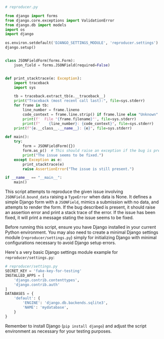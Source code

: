 ```python
# reproducer.py

from django import forms
from django.core.exceptions import ValidationError
from django.db import models
import os
import django

os.environ.setdefault('DJANGO_SETTINGS_MODULE', 'reproducer.settings')
django.setup()


class JSONFieldForm(forms.Form):
    json_field = forms.JSONField(required=False)


def print_stacktrace(e: Exception):
    import traceback
    import sys 

    tb = traceback.extract_tb(e.__traceback__)
    print("Traceback (most recent call last):", file=sys.stderr)
    for frame in tb:
        line_number = frame.lineno
        code_context = frame.line.strip() if frame.line else "Unknown"
        print(f'  File "{frame.filename}"', file=sys.stderr)
        print(f"    {line_number}: {code_context}", file=sys.stderr)
    print(f"{e.__class__.__name__}: {e}", file=sys.stderr)

def main():
    try:
        form = JSONFieldForm({})
        form.as_p()  # This should raise an exception if the bug is present.
        print("The issue seems to be fixed.")
    except Exception as e:
        print_stacktrace(e)
        raise AssertionError("The issue is still present.")

if __name__ == "__main__":
    main()

```

This script attempts to reproduce the given issue involving `JSONField.bound_data` raising a `TypeError` when data is None. It defines a simple Django form with a `JSONField`, mimics a submission with no data, and attempts to render the form. If the bug described is present, it should raise an assertion error and print a stack trace of the error. If the issue has been fixed, it will print a message stating the issue seems to be fixed.

Before running this script, ensure you have Django installed in your current Python environment. You may also need to create a minimal Django settings module (`reproducer/settings.py`) simply for initializing Django with minimal configurations necessary to avoid Django setup errors.

Here's a very basic Django settings module example for `reproducer/settings.py`:

```python
# reproducer/settings.py
SECRET_KEY = 'fake-key-for-testing'
INSTALLED_APPS = [
    'django.contrib.contenttypes',
    'django.contrib.auth'
]
DATABASES = {
    'default': {
        'ENGINE': 'django.db.backends.sqlite3',
        'NAME': 'mydatabase',
    }
}
```

Remember to install Django (`pip install django`) and adjust the script environment as necessary for your testing purposes.